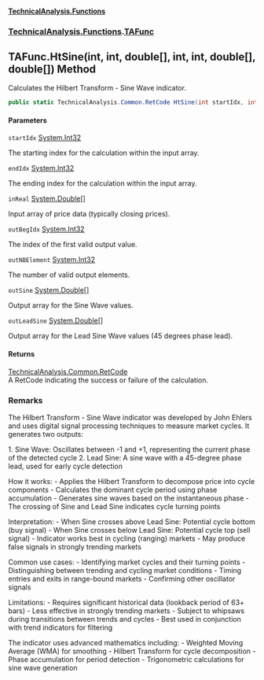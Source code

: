 #### [TechnicalAnalysis\.Functions](Atypical.TechnicalAnalysis.Functions.md 'Atypical\.TechnicalAnalysis\.Functions')
### [TechnicalAnalysis\.Functions](Atypical.TechnicalAnalysis.Functions.md#TechnicalAnalysis.Functions 'TechnicalAnalysis\.Functions').[TAFunc](TAFunc.md 'TechnicalAnalysis\.Functions\.TAFunc')

## TAFunc\.HtSine\(int, int, double\[\], int, int, double\[\], double\[\]\) Method

Calculates the Hilbert Transform \- Sine Wave indicator\.

```csharp
public static TechnicalAnalysis.Common.RetCode HtSine(int startIdx, int endIdx, in double[] inReal, ref int outBegIdx, ref int outNBElement, ref double[] outSine, ref double[] outLeadSine);
```
#### Parameters

<a name='TechnicalAnalysis.Functions.TAFunc.HtSine(int,int,double[],int,int,double[],double[]).startIdx'></a>

`startIdx` [System\.Int32](https://docs.microsoft.com/en-us/dotnet/api/System.Int32 'System\.Int32')

The starting index for the calculation within the input array\.

<a name='TechnicalAnalysis.Functions.TAFunc.HtSine(int,int,double[],int,int,double[],double[]).endIdx'></a>

`endIdx` [System\.Int32](https://docs.microsoft.com/en-us/dotnet/api/System.Int32 'System\.Int32')

The ending index for the calculation within the input array\.

<a name='TechnicalAnalysis.Functions.TAFunc.HtSine(int,int,double[],int,int,double[],double[]).inReal'></a>

`inReal` [System\.Double](https://docs.microsoft.com/en-us/dotnet/api/System.Double 'System\.Double')[\[\]](https://docs.microsoft.com/en-us/dotnet/api/System.Array 'System\.Array')

Input array of price data \(typically closing prices\)\.

<a name='TechnicalAnalysis.Functions.TAFunc.HtSine(int,int,double[],int,int,double[],double[]).outBegIdx'></a>

`outBegIdx` [System\.Int32](https://docs.microsoft.com/en-us/dotnet/api/System.Int32 'System\.Int32')

The index of the first valid output value\.

<a name='TechnicalAnalysis.Functions.TAFunc.HtSine(int,int,double[],int,int,double[],double[]).outNBElement'></a>

`outNBElement` [System\.Int32](https://docs.microsoft.com/en-us/dotnet/api/System.Int32 'System\.Int32')

The number of valid output elements\.

<a name='TechnicalAnalysis.Functions.TAFunc.HtSine(int,int,double[],int,int,double[],double[]).outSine'></a>

`outSine` [System\.Double](https://docs.microsoft.com/en-us/dotnet/api/System.Double 'System\.Double')[\[\]](https://docs.microsoft.com/en-us/dotnet/api/System.Array 'System\.Array')

Output array for the Sine Wave values\.

<a name='TechnicalAnalysis.Functions.TAFunc.HtSine(int,int,double[],int,int,double[],double[]).outLeadSine'></a>

`outLeadSine` [System\.Double](https://docs.microsoft.com/en-us/dotnet/api/System.Double 'System\.Double')[\[\]](https://docs.microsoft.com/en-us/dotnet/api/System.Array 'System\.Array')

Output array for the Lead Sine Wave values \(45 degrees phase lead\)\.

#### Returns
[TechnicalAnalysis\.Common\.RetCode](https://docs.microsoft.com/en-us/dotnet/api/TechnicalAnalysis.Common.RetCode 'TechnicalAnalysis\.Common\.RetCode')  
A RetCode indicating the success or failure of the calculation\.

### Remarks
The Hilbert Transform \- Sine Wave indicator was developed by John Ehlers and uses digital signal 
processing techniques to measure market cycles\. It generates two outputs:

1\. Sine Wave: Oscillates between \-1 and \+1, representing the current phase of the detected cycle
2\. Lead Sine: A sine wave with a 45\-degree phase lead, used for early cycle detection

How it works:
\- Applies the Hilbert Transform to decompose price into cycle components
\- Calculates the dominant cycle period using phase accumulation
\- Generates sine waves based on the instantaneous phase
\- The crossing of Sine and Lead Sine indicates cycle turning points

Interpretation:
\- When Sine crosses above Lead Sine: Potential cycle bottom \(buy signal\)
\- When Sine crosses below Lead Sine: Potential cycle top \(sell signal\)
\- Indicator works best in cycling \(ranging\) markets
\- May produce false signals in strongly trending markets

Common use cases:
\- Identifying market cycles and their turning points
\- Distinguishing between trending and cycling market conditions
\- Timing entries and exits in range\-bound markets
\- Confirming other oscillator signals

Limitations:
\- Requires significant historical data \(lookback period of 63\+ bars\)
\- Less effective in strongly trending markets
\- Subject to whipsaws during transitions between trends and cycles
\- Best used in conjunction with trend indicators for filtering

The indicator uses advanced mathematics including:
\- Weighted Moving Average \(WMA\) for smoothing
\- Hilbert Transform for cycle decomposition
\- Phase accumulation for period detection
\- Trigonometric calculations for sine wave generation